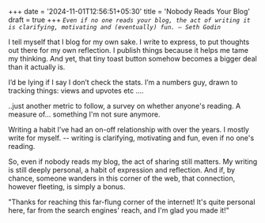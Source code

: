 +++
date = '2024-11-01T12:56:51+05:30'
title = 'Nobody Reads Your Blog'
draft = true
+++
*`Even if no one reads your blog, the act of writing it is clarifying, motivating and (eventually) fun. — Seth Godin`*

I tell myself that I blog for my own sake. I write to express, to put thoughts out there for my own reflection. I publish things because it helps me tame my thinking. And yet, that tiny toast button somehow becomes a bigger deal than it actually is.

I’d be lying if I say I don’t check the stats. I’m a numbers guy, drawn to tracking things: views and upvotes etc ....

..just another metric to follow, a survey on whether anyone's reading. A measure of... something I'm not sure anymore.

Writing a habit I’ve had an on-off relationship with over the years. I mostly write for myself.  -- writing is clarifying, motivating and fun, even if no one's reading.

So, even if nobody reads my blog, the act of sharing still matters. My writing is still deeply personal, a habit of expression and reflection. And if, by chance, someone wanders in this corner of the web, that connection, however fleeting, is simply a bonus.

"Thanks for reaching this far-flung corner of the internet! It's quite personal here, far from the search engines' reach, and I'm glad you made it!"